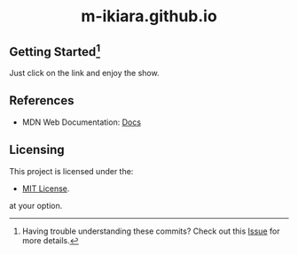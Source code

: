 <div align="center">
    <h1>m-ikiara.github.io</h1>
</div>

## Getting Started[^1]

Just click on the link and enjoy the show.

## References

- MDN Web Documentation: [Docs](https://developer.mozilla.org/en-US/)

## Licensing

This project is licensed under the:

- [MIT License](./LICENSE).

at your option.

[^1]: Having trouble understanding these commits? Check out this [Issue](https://github.com/m-ikiara/m-ikiara.github.io/issues/1) for more details.
